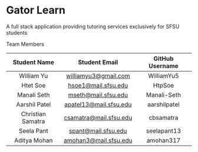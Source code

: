# Gator Learn
A full stack application providing tutoring services exclusively for SFSU students

Team Members

| Student Name | Student Email | GitHub Username |
|    :---:     |     :---:     |     :---:       |
| William Yu   |williamyu3@gmail.com|WilliamYu5|
| Htet Soe     |hsoe1@mail.sfsu.edu|HtpSoe|
| Manali Seth      |mseth@mail.sfsu.edu|Manali-Seth|
| Aarshil Patel      |apatel13@mail.sfsu.edu               |aarshilpatel                 |
| Christian Samatra      |csamatra@mail.sfsu.edu               |cbsamatra                 |
| Seela Pant     |spant@mail.sfsu.edu             |seelapant13                |
| Aditya Mohan     |amohan3@mail.sfsu.edu             |amohan317                |
